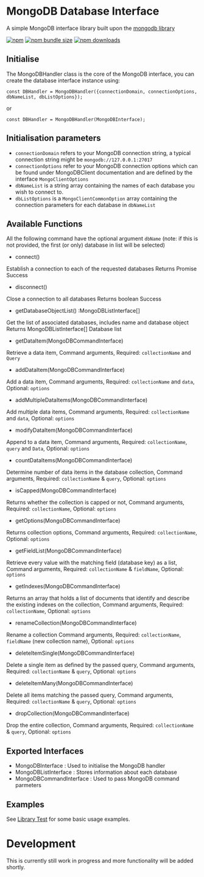 # MongoDB Database Interface

A simple MongoDB interface library built upon the [mongodb library](https://www.npmjs.com/package/mongodb)

[![npm](https://img.shields.io/npm/v/mongodb-if?color=red)](https://www.npmjs.com/package/mongodb-if)
[![npm bundle size](https://img.shields.io/bundlephobia/min/mongodb-if)](https://www.npmjs.com/package/mongodb-if)
[![npm downloads](https://img.shields.io/npm/dt/mongodb-if?color=blue)](https://www.npmjs.com/package/mongodb-if)

## Initialise

The MongoDBHandler class is the core of the MongoDB interface, you can create the database interface instance using:

    const DBHandler = MongoDBHandler({connectionDomain, connectionOptions, dbNameList, dbListOptions});

or

    const DBHandler = MongoDBHandler(MongoDBInterface);

## Initialisation parameters

- `connectionDomain` refers to your MongoDB connection string, a typical connection string might be `mongodb://127.0.0.1:27017`
- `connectionOptions` refer to your MongoDB connection options which can be found under MongoDBClient documentation and are defined by the interface `MongoClientOptions`
- `dbNameList` is a string array containing the names of each database you wish to connect to.
- `dbListOptions` is a `MongoClientCommonOption` array containing the connection parameters for each database in `dbNameList`

## Available Functions

All the following command have the optional argument `dbName` (note: if this is not provided, the first (or only) database in list will be selected)

- connect()

Establish a connection to each of the requested databases
Returns Promise<boolean> Success

- disconnect()

Close a connection to all databases
Returns boolean Success

- getDatabaseObjectList() :MongoDBListInterface[]

Get the list of associated databases, includes name and database object
Returns MongoDBListInterface[] Database list

- getDataItem(MongoDBCommandInterface)

Retrieve a data item, Command arguments, Required: `collectionName` and `Query`

- addDataItem(MongoDBCommandInterface)

Add a data item, Command arguments, Required: `collectionName` and `data`, Optional: `options`

- addMultipleDataItems(MongoDBCommandInterface)

Add multiple data items, Command arguments, Required: `collectionName` and `data`, Optional: `options`

- modifyDataItem(MongoDBCommandInterface)

Append to a data item, Command arguments, Required: `collectionName`, `query` and `Data`, Optional: `options`

- countDataItems(MongoDBCommandInterface)

Determine number of data items in the database collection, Command arguments, Required: `collectionName` & `query`, Optional: `options`

- isCapped(MongoDBCommandInterface)

Returns whether the collection is capped or not, Command arguments, Required: `collectionName`, Optional: `options`

- getOptions(MongoDBCommandInterface)

Returns collection options, Command arguments, Required: `collectionName`, Optional: `options`

- getFieldList(MongoDBCommandInterface)

Retrieve every value with the matching field (database key) as a list, Command arguments, Required: `collectionName` & `fieldName`, Optional: `options`

- getIndexes(MongoDBCommandInterface)

Returns an array that holds a list of documents that identify and describe the existing indexes on the collection, Command arguments, Required: `collectionName`, Optional: `options`

- renameCollection(MongoDBCommandInterface)

Rename a collection Command arguments, Required: `collectionName`, `fieldName` (new collection name), Optional: `options`

- deleteItemSingle(MongoDBCommandInterface)

Delete a single item as defined by the passed query, Command arguments, Required: `collectionName` & `query`, Optional: `options`

- deleteItemMany(MongoDBCommandInterface)

Delete all items matching the passed query, Command arguments, Required: `collectionName` & `query`, Optional: `options`

- dropCollection(MongoDBCommandInterface)

Drop the entire collection, Command arguments, Required: `collectionName` & `query`, Optional: `options`

## Exported Interfaces

- MongoDBInterface : Used to initialise the MongoDB handler
- MongoDBListInterface : Stores information about each database
- MongoDBCommandInterface : Used to pass MongoDB command parmeters

## Examples

See [Library Test](https://github.com/aThornes/mongodb-if/tree/master/test) for some basic usage examples.

# Development

This is currently still work in progress and more functionality will be added shortly.
